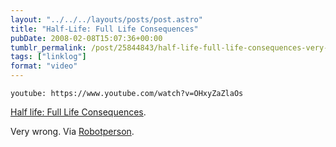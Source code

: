 ```yaml
---
layout: "../../../layouts/posts/post.astro"
title: "Half-Life: Full Life Consequences"
pubDate: 2008-02-08T15:07:36+00:00
tumblr_permalink: /post/25844843/half-life-full-life-consequences-very-wrong-via
tags: ["linklog"]
format: "video"
---
```


`youtube: https://www.youtube.com/watch?v=OHxyZaZlaOs`

[Half life: Full Life Consequences][1].

Very wrong. Via [Robotperson][2].

[1]: https://www.youtube.com/watch?v=OHxyZaZlaOs
[2]: http://robotperson.com/archives/2008/01/18/visual-hierarchy/
